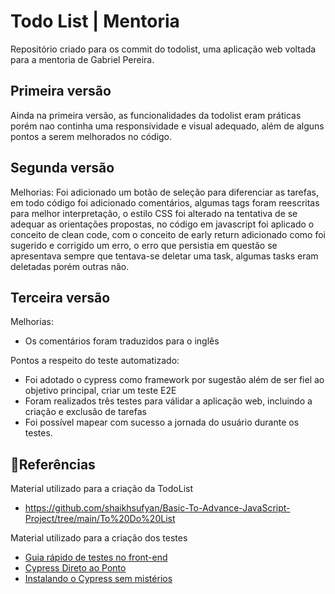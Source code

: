 # Todo List | Mentoria

Repositório criado para os commit do todolist, uma aplicação web voltada para a mentoria de Gabriel Pereira.


## Primeira versão
Ainda na primeira versão, as funcionalidades da todolist eram práticas porém nao continha uma responsividade e visual adequado, além de alguns pontos  a serem melhorados no código.

## Segunda versão
Melhorias: Foi adicionado um botão de seleção para diferenciar as tarefas, em todo código foi adicionado comentários, algumas tags foram reescritas para melhor interpretação, o estilo CSS foi alterado na tentativa de se adequar as orientações propostas, no código em javascript foi aplicado o conceito de clean code, com o conceito de early return adicionado como foi sugerido e corrigido um erro, o erro que persistia em questão se apresentava sempre que tentava-se deletar uma task, algumas tasks eram deletadas porém outras não. 

## Terceira versão
Melhorias:
- Os comentários foram traduzidos para o inglês
  
Pontos a respeito do teste automatizado:

- Foi adotado o cypress como framework por sugestão além de ser fiel ao objetivo principal, criar um teste E2E
- Foram realizados três testes para válidar a aplicação web, incluindo a criação e exclusão de tarefas
- Foi possível mapear com sucesso a jornada do usuário durante os testes.
  


## 🎃Referências
Material utilizado para a criação da TodoList
- https://github.com/shaikhsufyan/Basic-To-Advance-JavaScript-Project/tree/main/To%20Do%20List

Material utilizado para a criação dos testes

- [Guia rápido de testes no front-end](https://dev.to/thayseonofrio/guia-rapido-de-testes-no-front-end-2lpc)
- [Cypress Direto ao Ponto](https://youtube.com/playlist?list=PLnUo-Rbc3jjy314Ik21RJvYaCoPRHyG9O&si=BuCXPoFWclYhJ2jj)
- [Instalando o Cypress sem mistérios](https://medium.com/gruponewway/instalando-o-cypress-sem-mist%C3%A9rios-6d6ee66b78d8)
